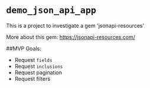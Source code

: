 # `demo_json_api_app`

This is a project to investigate a gem 'jsonapi-resources'

More about this gem: https://jsonapi-resources.com/

##MVP Goals:
- Request `fields`
- Request `inclusions`
- Request pagination
- Request filters
